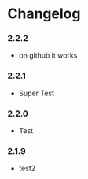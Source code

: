 # Changelog

### 2.2.2

* on github it works

### 2.2.1

* Super Test

### 2.2.0

* Test

### 2.1.9

* test2

